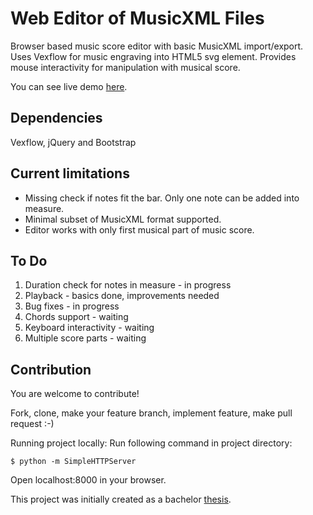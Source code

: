 # Web Editor of MusicXML Files
Browser based music score editor with basic MusicXML import/export. Uses Vexflow for music engraving into HTML5 svg element. Provides mouse interactivity for manipulation with musical score.

You can see live demo [here](http://freetomik.github.io/).

## Dependencies
Vexflow, jQuery and Bootstrap

## Current limitations
<ul>
  <li>Missing check if notes fit the bar. Only one note can be added into measure.</li>
  <li>Minimal subset of MusicXML format supported.</li>
  <li>Editor works with only first musical part of music score.</li>
</ul>

## To Do
<ol>
  <li>Duration check for notes in measure - in progress</li>
  <li>Playback - basics done, improvements needed</li>
  <li>Bug fixes - in progress</li>
  <li>Chords support - waiting</li>
  <li>Keyboard interactivity - waiting</li>
  <li>Multiple score parts - waiting</li>
</ol>

## Contribution
You are welcome to contribute!

Fork, clone, make your feature branch, implement feature, make pull request :-)

Running project locally:
Run following command in project directory:
```
$ python -m SimpleHTTPServer
```
Open localhost:8000 in your browser.

This project was initially created as a bachelor [thesis](https://research.redhat.com/theses/web-editor-of-musicxml-files).
